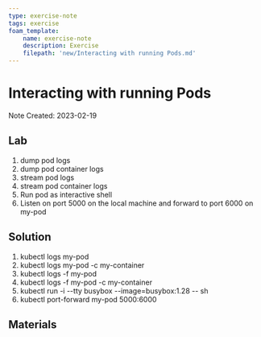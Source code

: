 ```yaml
---
type: exercise-note
tags: exercise
foam_template:
    name: exercise-note
    description: Exercise
    filepath: 'new/Interacting with running Pods.md'
---
```

# Interacting with running Pods
Note Created: 2023-02-19

## Lab 

1. dump pod logs
2. dump pod container logs
3. stream pod logs
4. stream pod container logs
5. Run pod as interactive shell
6. Listen on port 5000 on the local machine and forward to port 6000 on my-pod

## Solution

1. kubectl logs my-pod  
2. kubectl logs my-pod -c my-container
3. kubectl logs -f my-pod
4. kubectl logs -f my-pod -c my-container 
5. kubectl run -i --tty busybox --image=busybox:1.28 -- sh
6. kubectl port-forward my-pod 5000:6000

## Materials